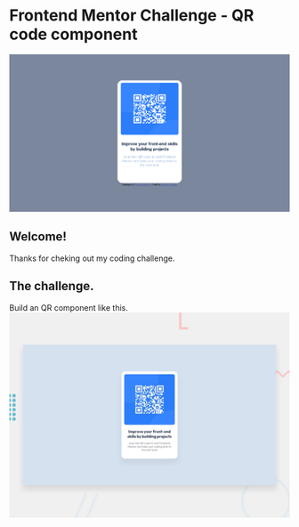 # Frontend Mentor Challenge - QR code component

![Design preview for the QR code component](./design/QR-font-end.png)

## Welcome! 

Thanks for cheking out my coding challenge.


## The challenge.

Build an QR component like this.
![Design challenge example](./design/desktop-preview.jpg)